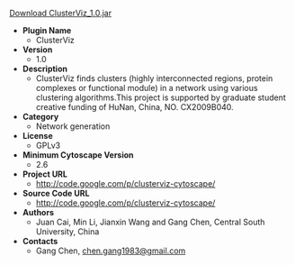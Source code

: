 <a href="ClusterViz_1.0.jar">Download ClusterViz_1.0.jar</a>

* __Plugin Name__
  * ClusterViz
* __Version__
  * 1.0
* __Description__
  * ClusterViz finds clusters (highly interconnected regions, protein complexes or functional module) in a network using various clustering algorithms.This project is supported by graduate student creative funding of HuNan, China, NO. CX2009B040.
* __Category__
  * Network generation
* __License__
  * GPLv3
* __Minimum Cytoscape Version__
  * 2.6
* __Project URL__
  * http://code.google.com/p/clusterviz-cytoscape/
* __Source Code URL__
  * http://code.google.com/p/clusterviz-cytoscape/
* __Authors__
  * Juan Cai, Min Li, Jianxin Wang and Gang Chen, Central South University, China
* __Contacts__
  * Gang Chen, chen.gang1983@gmail.com
